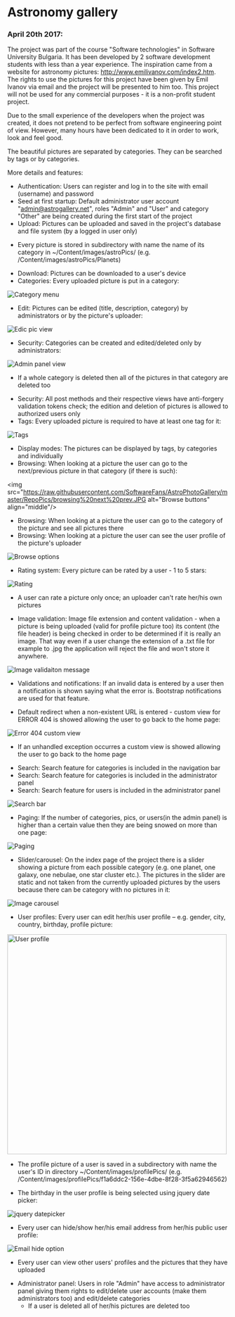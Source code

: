 # Astronomy gallery

### April 20th 2017:

The project was part of the course "Software technologies" in Software University Bulgaria. It has been developed by 2 software development students with less than a year experience. The inspiration came from a website for astronomy pictures: <a href="http://www.emilivanov.com/index2.htm" target="_blank">http://www.emilivanov.com/index2.htm</a>. The rights to use the pictures for this project have been given by Emil Ivanov via email and the project will be presented to him too. This project will not be used for any commercial purposes - it is a non-profit student project.

Due to the small experience of the developers when the project was created, it does not pretend to be perfect from software engineering point of view. However, many hours have been dedicated to it in order to work, look and feel good.

The beautiful pictures are separated by categories. They can be searched by tags or by categories.

More details and features:

- Authentication: Users can register and log in to the site with email (username) and password
- Seed at first startup: Default administrator user account "admin@astrogallery.net", roles "Admin" and "User" and category "Other" are being created during the first start of the project 
- Upload: Pictures can be uploaded and saved in the project's database and file system (by a logged in user only)
* Every picture is stored in subdirectory with name the name of its category in ~/Content/images/astroPics/ (e.g. /Content/images/astroPics/Planets)
- Download: Pictures can be downloaded to a user's device
- Categories: Every uploaded picture is put in a category:

<img src="https://raw.githubusercontent.com/SoftwareFans/AstroPhotoGallery/master/RepoPics/categories.png" alt="Category menu"/>

- Edit: Pictures can be edited (title, description, category) by administrators or by the picture's uploader:

<img src="https://raw.githubusercontent.com/SoftwareFans/AstroPhotoGallery/master/RepoPics/edit.JPG" alt="Edic pic view"/>

- Security: Categories can be created and edited/deleted only by administrators:

<img src="https://raw.githubusercontent.com/SoftwareFans/AstroPhotoGallery/master/RepoPics/category%20edit%20admin.JPG" alt="Admin panel view" align="middle"/>

* If a whole category is deleted then all of the pictures in that category are deleted too
- Security: All post methods and their respective views have anti-forgery validation tokens check; the edition and deletion of pictures is allowed to authorized users only
- Tags: Every uploaded picture is required to have at least one tag for it:

<img src="https://raw.githubusercontent.com/SoftwareFans/AstroPhotoGallery/master/RepoPics/tags.JPG" alt="Tags" align="middle"/>

- Display modes: The pictures can be displayed by tags, by categories and individually
- Browsing: When looking at a picture the user can go to the next/previous picture in that category (if there is such):

<img src="https://raw.githubusercontent.com/SoftwareFans/AstroPhotoGallery/master/RepoPics/browsing%20next%20prev.JPG alt="Browse buttons" align="middle"/>

- Browsing: When looking at a picture the user can go to the category of the picture and see all pictures there
- Browsing: When looking at a picture the user can see the user profile of the picture's uploader

<img src="https://raw.githubusercontent.com/SoftwareFans/AstroPhotoGallery/master/RepoPics/browsing%20category%20uploader.JPG" alt="Browse options" align="middle"/>

- Rating system: Every picture can be rated by a user - 1 to 5 stars:

<img src="https://raw.githubusercontent.com/SoftwareFans/AstroPhotoGallery/master/RepoPics/rating.JPG" alt="Rating" align="middle"/>

* A user can rate a picture only once; an uploader can't rate her/his own pictures
- Image validation: Image file extension and content validation - when a picture is being uploaded (valid for profile picture too) its content (the file header) is being checked in order to be determined if it is really an image. That way even if a user change the extension of a .txt file for example to .jpg the application will reject the file and won't store it anywhere.

<img src="https://raw.githubusercontent.com/SoftwareFans/AstroPhotoGallery/master/RepoPics/pic%20validation.JPG" alt="Image validaiton message" align="middle"/>

- Validations and notifications: If an invalid data is entered by a user then a notification is shown saying what the error is. Bootstrap notifications are used for that feature.
* Default redirect when a non-existent URL is entered - custom view for ERROR 404 is showed allowing the user to go back to the home page:

<img src="https://raw.githubusercontent.com/SoftwareFans/AstroPhotoGallery/master/RepoPics/error404%20custom%20view.JPG" alt="Error 404 custom view" align="middle"/>
	
* If an unhandled exception occurres a custom view is showed allowing the user to go back to the home page
- Search: Search feature for categories is included in the navigation bar 
- Search: Search feature for categories is included in the administrator panel 
- Search: Search feature for users is included in the administrator panel

<img src="https://raw.githubusercontent.com/SoftwareFans/AstroPhotoGallery/master/RepoPics/search.JPG" alt="Search bar" align="middle"/>

- Paging: If the number of categories, pics, or users(in the admin panel) is higher than a certain value then they are being snowed on more than one page:

<img src="https://raw.githubusercontent.com/SoftwareFans/AstroPhotoGallery/master/RepoPics/paging.JPG" alt="Paging" align="middle"/>

- Slider/carousel: On the index page of the project there is a slider showing a picture from each possible category (e.g. one planet, one galaxy, one nebulae, one star cluster etc.). The pictures in the slider are static and not taken from the currently uploaded pictures by the users because there can be category with no pictures in it:

<img src="https://raw.githubusercontent.com/SoftwareFans/AstroPhotoGallery/master/RepoPics/slider.JPG" alt="Image carousel" align="middle"/>

- User profiles: Every user can edit her/his user profile – e.g. gender, city, country, birthday, profile picture:

<img src="https://raw.githubusercontent.com/SoftwareFans/AstroPhotoGallery/master/RepoPics/profile.JPG" alt="User profile" width="500" align="middle"/>

* The profile picture of a user is saved in a subdirectory with name the user's ID in directory ~/Content/images/profilePics/ (e.g. /Content/images/profilePics/f1a6ddc2-156e-4dbe-8f28-3f5a62946562)

* The birthday in the user profile is being selected using jquery date picker:

<img src="https://raw.githubusercontent.com/SoftwareFans/AstroPhotoGallery/master/RepoPics/birthday%20date%20picker.JPG" alt="jquery datepicker" align="middle"/>
	
* Every user can hide/show her/his email address from her/his public user profile:

<img src="https://raw.githubusercontent.com/SoftwareFans/AstroPhotoGallery/master/RepoPics/email.JPG" alt="Email hide option" align="middle"/>
	
* Every user can view other users' profiles and the pictures that they have uploaded
- Administrator panel: Users in role "Admin" have access to administrator panel giving them rights to edit/delete user accounts (make them administrators too) and edit/delete categories
	* If a user is deleted all of her/his pictures are deleted too




